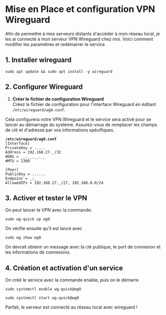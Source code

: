 # Mise en Place et configuration VPN Wireguard

Afin de permettre à mes serveurs distants d'accéder à mon réseau local, je les ai connecté à mon serveur VPN Wireguard chez moi. Voici comment modifier les paramètres et redémarrer le service.



## 1. Installer wireguard

```
sudo apt update && sudo apt install -y wireguard  
```



## 2. Configurer Wireguard

1. **Créer le fichier de configuration Wireguard**\
   Créez le fichier de configuration pour l'interface Wireguard en éditant `/etc/wireguard/wg0.conf`.

Cela configurera votre VPN Wireguard et le service sera activé pour se lancer au démarrage du système. Assurez-vous de remplacer les champs de clé et d'adresse par vos informations spécifiques.

<pre class="language-yaml"><code class="lang-yaml"><strong>/etc/wireguard/wg0.conf
</strong>[Interface]
PrivateKey = .....
Address = 192.168.27._/32
#DNS = __.__.__.__
#MTU = 1360

[Peer]
PublicKey = ......
Endpoint = _:_
AllowedIPs = 192.168.27._/27, 192.168.0.0/24
</code></pre>



## 3. Activer et tester le VPN

On peut lancer le VPN avec la commande:

```
sudo wg-quick up wg0
```

On vérifie ensuite qu'il est lancé avec

```
sudo wg show wg0
```

On devrait obtenir un message avec la clé publique, le port de connexion et les informations de connexions.



## 4. Création et activation d'un service

On créé le service avec la commande enable, puis on le démarre

```
sudo systemctl enable wg-quick@wg0

sudo systemctl start wg-quick@wg0
```



Parfait, le serveur est connecté au réseau local avec wireguard !

